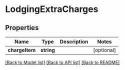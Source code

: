 # LodgingExtraCharges

## Properties
Name | Type | Description | Notes
------------ | ------------- | ------------- | -------------
**chargeItem** | **string** |  | [optional] 

[[Back to Model list]](../../README.md#documentation-for-models) [[Back to API list]](../../README.md#documentation-for-api-endpoints) [[Back to README]](../../README.md)


